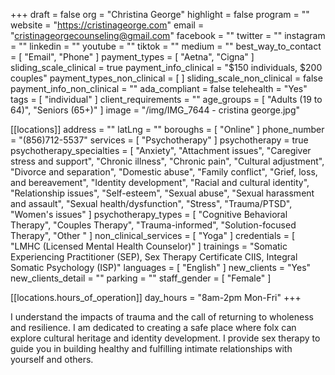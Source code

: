 +++
draft = false
org = "Christina George"
highlight = false
program = ""
website = "https://cristinageorge.com"
email = "cristinageorgecounseling@gmail.com"
facebook = ""
twitter = ""
instagram = ""
linkedin = ""
youtube = ""
tiktok = ""
medium = ""
best_way_to_contact = [ "Email", "Phone" ]
payment_types = [ "Aetna", "Cigna" ]
sliding_scale_clinical = true
payment_info_clinical = "$150 individuals, $200 couples"
payment_types_non_clinical = [ ]
sliding_scale_non_clinical = false
payment_info_non_clinical = ""
ada_compliant = false
telehealth = "Yes"
tags = [ "individual" ]
client_requirements = ""
age_groups = [ "Adults (19 to 64)", "Seniors (65+)" ]
image = "/img/IMG_7644 - cristina george.jpg"

[[locations]]
address = ""
latLng = ""
boroughs = [ "Online" ]
phone_number = "(856)712-5537"
services = [ "Psychotherapy" ]
psychotherapy = true
psychotherapy_specialties = [
  "Anxiety",
  "Attachment issues",
  "Caregiver stress and support",
  "Chronic illness",
  "Chronic pain",
  "Cultural adjustment",
  "Divorce and separation",
  "Domestic abuse",
  "Family conflict",
  "Grief, loss, and bereavement",
  "Identity development",
  "Racial and cultural identity",
  "Relationship issues",
  "Self-esteem",
  "Sexual abuse",
  "Sexual harassment and assault",
  "Sexual health/dysfunction",
  "Stress",
  "Trauma/PTSD",
  "Women's issues"
]
psychotherapy_types = [
  "Cognitive Behavioral Therapy",
  "Couples Therapy",
  "Trauma-informed",
  "Solution-focused Therapy",
  "Other "
]
non_clinical_services = [ "Yoga" ]
credentials = [ "LMHC (Licensed Mental Health Counselor)" ]
trainings = "Somatic Experiencing Practitioner (SEP), Sex Therapy Certificate CIIS, Integral Somatic Psychology (ISP)"
languages = [ "English" ]
new_clients = "Yes"
new_clients_detail = ""
parking = ""
staff_gender = [ "Female" ]

  [[locations.hours_of_operation]]
  day_hours = "8am-2pm Mon-Fri"
+++

I understand the impacts of trauma and the call of returning to wholeness and resilience. I am dedicated to creating a safe place where folx can explore cultural heritage and identity development. I provide sex therapy to guide you in building healthy and fulfilling intimate relationships with yourself and others.
